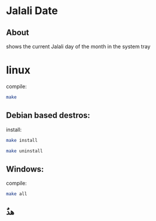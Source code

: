 # Jalali Date

## About
shows the current Jalali day of the month in the system tray

# linux
compile:
```bash
make
```

## Debian based destros:
install:
```bash
make install
```
```bash
make uninstall
```
## Windows:
compile:
```bash
make all
```
## ٌهد
